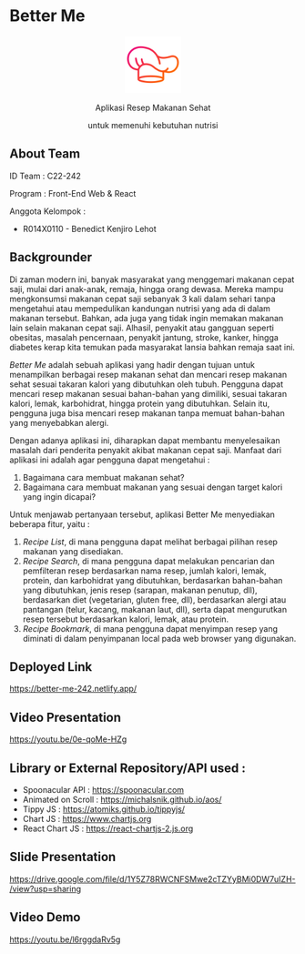 # Better Me

<div align="center">
  <img style="width: 100px; margin: 0; padding: 0; aspect-ratio: 1/1;" src="./public/img/logo.png" alt="better me's logo" />
  <p>Aplikasi Resep Makanan Sehat</p>
  <p>untuk memenuhi kebutuhan nutrisi</p>
</div>

## About Team

ID Team : C22-242

Program : Front-End Web & React

Anggota Kelompok : 
+ R014X0110 - Benedict Kenjiro Lehot


## Backgrounder

Di zaman modern ini, banyak masyarakat yang menggemari makanan cepat saji, mulai dari anak-anak, remaja, hingga orang dewasa. Mereka mampu mengkonsumsi makanan cepat saji sebanyak 3 kali dalam sehari tanpa mengetahui atau mempedulikan kandungan nutrisi yang ada di dalam makanan tersebut. Bahkan, ada juga yang tidak ingin memakan makanan lain selain makanan cepat saji. Alhasil, penyakit atau gangguan seperti obesitas, masalah pencernaan, penyakit jantung, stroke, kanker, hingga diabetes kerap kita temukan pada masyarakat lansia bahkan remaja saat ini. 

_Better Me_ adalah sebuah aplikasi yang hadir dengan tujuan untuk menampilkan berbagai resep makanan sehat dan mencari resep makanan sehat sesuai takaran kalori yang dibutuhkan oleh tubuh. Pengguna dapat mencari resep makanan sesuai bahan-bahan yang dimiliki, sesuai takaran kalori, lemak, karbohidrat, hingga protein yang dibutuhkan. Selain itu, pengguna juga bisa mencari resep makanan tanpa memuat bahan-bahan yang menyebabkan alergi. 

Dengan adanya aplikasi ini, diharapkan dapat membantu menyelesaikan masalah dari penderita penyakit akibat makanan cepat saji. Manfaat dari aplikasi ini adalah agar pengguna dapat mengetahui :
1. Bagaimana cara membuat makanan sehat?
2. Bagaimana cara membuat makanan yang sesuai dengan target kalori yang ingin dicapai? 

Untuk menjawab pertanyaan tersebut, aplikasi Better Me menyediakan beberapa fitur, yaitu : 
1. _Recipe List_, di mana pengguna dapat melihat berbagai pilihan resep makanan yang disediakan. 
2. _Recipe Search_, di mana pengguna dapat melakukan pencarian dan pemfilteran resep berdasarkan nama resep, jumlah kalori, lemak, protein, dan karbohidrat yang dibutuhkan, berdasarkan bahan-bahan yang dibutuhkan, jenis resep (sarapan, makanan penutup, dll), berdasarkan diet (vegetarian, gluten free, dll), berdasarkan alergi atau pantangan (telur, kacang, makanan laut, dll), serta dapat mengurutkan resep tersebut berdasarkan kalori, lemak, atau protein. 
3. _Recipe Bookmark_, di mana pengguna dapat menyimpan resep yang diminati di dalam penyimpanan local pada web browser yang digunakan. 

## Deployed Link

https://better-me-242.netlify.app/

## Video Presentation

https://youtu.be/0e-qoMe-HZg

## Library or External Repository/API used : 
+ Spoonacular API : https://spoonacular.com 
+ Animated on Scroll : https://michalsnik.github.io/aos/ 
+ Tippy JS : https://atomiks.github.io/tippyjs/ 
+ Chart JS : https://www.chartjs.org 
+ React Chart JS : https://react-chartjs-2.js.org 

## Slide Presentation

https://drive.google.com/file/d/1Y5Z78RWCNFSMwe2cTZYyBMi0DW7uIZH-/view?usp=sharing 

## Video Demo

https://youtu.be/l6rggdaRv5g 
